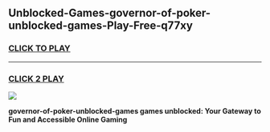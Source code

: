 
## Unblocked-Games-governor-of-poker-unblocked-games-Play-Free-q77xy
<h3>
<a href="https://premium76.site?title=governor-of-poker-unblocked-games&ref=18A1">CLICK TO PLAY</a></h3>
<hr>

<h3>
<a href="https://premium76.site?title=governor-of-poker-unblocked-games&ref=18A1">CLICK 2 PLAY</a>
  
</h3>

<a href="https://premium76.site?title=governor-of-poker-unblocked-games&ref=18A1"><img src="https://clearcache.store/games.png"></a>


**governor-of-poker-unblocked-games games unblocked: Your Gateway to Fun and Accessible Online Gaming**
